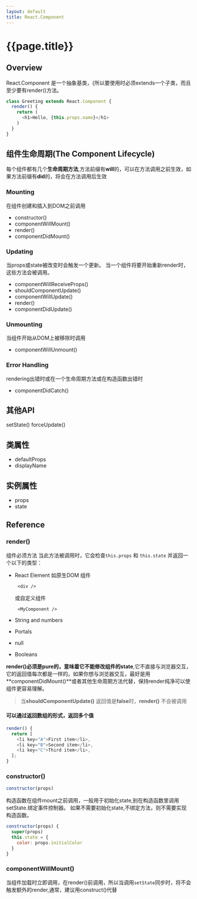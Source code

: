 ```yaml
---
layout: default
title: React.Component
---
```


# {{page.title}}

## Overview

React.Component 是一个抽象基类，{所以要使用时必须extends一个子类，而且至少要有render()方法。

```javascript
class Greeting extends React.Component {
  render() {
    return (
      <h1>Hello, {this.props.name}</h1>
    )
  }
}
```

## 组件生命周期(The Component Lifecycle)

每个组件都有几个**生命周期方法**,方法前缀有**will**的，可以在方法调用之前生效，如果方法前缀有**did**的，将会在方法调用后生效

### Mounting

在组件创建和插入到DOM之前调用

- constructor()
- componentWillMount()
- render()
- componentDidMount()

### Updating

当props或state被改变时会触发一个更新。 当一个组件将要开始重新render时，这些方法会被调用。

- componentWillReceiveProps()
- shouldComponentUpdate()
- componentWillUpdate()
- render()
- componentDidUpdate()

### Unmounting

当组件开始从DOM上被移除时调用

- componentWillUnmount()

### Error Handling

rendering出错时或在一个生命周期方法或在构造函数出错时

- componentDidCatch()

## 其他API

setState() forceUpdate()

## 类属性

- defaultProps
- displayName

## 实例属性

- props
- state

## Reference

### render()

组件必须方法 当此方法被调用时，它会检查`this.props` 和 `this.state` 并返回一个以下的类型：

- React Element 如原生DOM 组件

  ```
   <div />
  ```

  或自定义组件

  ```
   <MyComponent />
  ```

- String and numbers

- Portals

- null

- Booleans

**render()**必须是pure的，意味着它不能修改组件的**state**,它不直接与浏览器交互，它的返回值每次都是一样的。如果你想与浏览器交互，最好是用**componentDidMount()**或者其他生命周期方法代替，保持render纯净可以使组件更容易理解。

> 当**shouldComponentUpdate()** 返回值是**false**时，**render()** 不会被调用

#### 可以通过返回数组的形式，返回多个值

```javascript
render() {
  return [
    <li key="A">First item</li>,
    <li key="B">Second item</li>,
    <li key="C">Third item</li>,
  ];
}
```

### constructor()

```javascript
constructor(props)
```

构造函数在组件mount之前调用，一般用于初始化state,别在构造函数里调用setState.绑定事件控制器。 如果不需要初始化state,不绑定方法，则不需要实现构造函数。

```javascript
constructor(props) {
  super(props)
  this.state = {
    color: props.initialColor
  }
}
```

### componentWillMount()

当组件加载时立即调用，在render()前调用，所以当调用<code>setState</code>同步时，将不会触发额外的render,通常，建议用construct()代替

